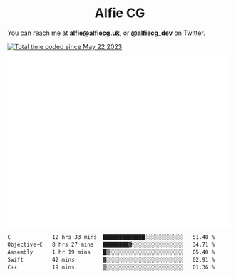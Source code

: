 <h1 align="center">Alfie CG</h1>

You can reach me at **alfie@alfiecg.uk**, or **[@alfiecg_dev](https://twitter.com/alfiecg_dev)** on Twitter.

<a href="https://wakatime.com/@61592169-b9cf-4af8-b6fa-8ac7d4369b01"><img src="https://wakatime.com/badge/user/61592169-b9cf-4af8-b6fa-8ac7d4369b01.svg" alt="Total time coded since May 22 2023" /></a>


<img align="center" src="/github-metrics.svg" alt="Metrics" width="500">

 <!--[![GitHub Streak](https://streak-stats.demolab.com/?user=alfiecg24)](https://git.io/streak-stats)-->

<!--START_SECTION:waka-->

```txt
C             12 hrs 33 mins  █████████████░░░░░░░░░░░░   51.48 %
Objective-C   8 hrs 27 mins   ████████▓░░░░░░░░░░░░░░░░   34.71 %
Assembly      1 hr 19 mins    █▒░░░░░░░░░░░░░░░░░░░░░░░   05.40 %
Swift         42 mins         ▓░░░░░░░░░░░░░░░░░░░░░░░░   02.91 %
C++           19 mins         ▒░░░░░░░░░░░░░░░░░░░░░░░░   01.36 %
```

<!--END_SECTION:waka-->
